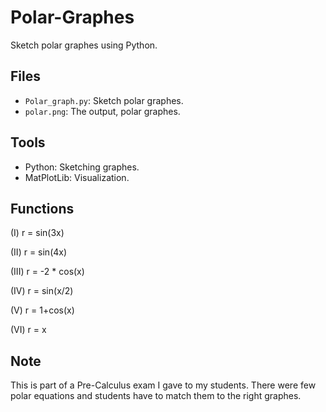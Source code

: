 # Polar-Graphes

Sketch polar graphes using Python.

## Files
- `Polar_graph.py`: Sketch polar graphes.
- `polar.png`: The output, polar graphes.

## Tools
* Python: Sketching graphes.
* MatPlotLib: Visualization.

## Functions
(I) r = sin(3x)

(II) r = sin(4x)

(III) r = -2 * cos(x)

(IV) r = sin(x/2)

(V) r = 1+cos(x)

(VI) r = x

## Note
This is part of a Pre-Calculus exam I gave to my students. There were few polar equations and students have to match them to the right graphes.
